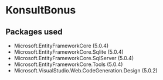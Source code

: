 # KonsultBonus

## Packages used
 - Microsoft.EntityFrameworkCore (5.0.4)
 - Microsoft.EntityFrameworkCore.Sqlite (5.0.4)
 - Microsoft.EntityFrameworkCore.SqlServer (5.0.4)
 - Microsoft.EntityFrameworkCore.Tools (5.0.4)
 - Microsoft.VisualStudio.Web.CodeGeneration.Design (5.0.2)
